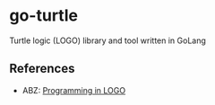 # go-turtle

Turtle logic (LOGO) library and tool written in GoLang 

## References

* ABZ: [Programming in LOGO](http://abz.inf.ethz.ch/wp-content/uploads/unterrichtsmaterialien/primarschulen/logo_heft_en.pdf)
